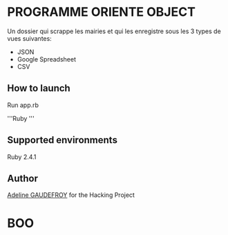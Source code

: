 # PROGRAMME ORIENTE OBJECT

Un dossier qui scrappe les mairies et qui les enregistre sous les 3 types de vues suivantes:

* JSON
* Google Spreadsheet
* CSV

## How to launch
Run app.rb

'''Ruby
'''

## <a name="environments">Supported environments</a>
Ruby 2.4.1 

## Author
[Adeline GAUDEFROY](http://gimite.net/en/index) for the Hacking Project
# BOO
